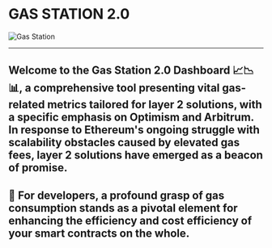 # GAS STATION 2.0

![Gas Station](https://github.com/LateefAkinola/Gas_Station_2.0/assets/105966848/20303b17-586a-4211-9e97-4b21fb9c35be)

-----------------------
## Welcome to the **Gas Station 2.0 Dashboard** 📈📉📊, a comprehensive tool presenting vital **gas-related metrics tailored for layer 2 solutions**, with a specific emphasis on **Optimism and Arbitrum**. In response to **Ethereum's** ongoing struggle with scalability obstacles caused by elevated gas fees, layer 2 solutions have emerged as a beacon of promise. 

## 📌 For developers, a profound grasp of gas consumption stands as a pivotal element for enhancing the efficiency and cost efficiency of your smart contracts on the whole.
